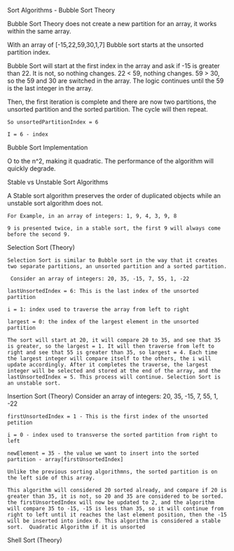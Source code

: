 


Sort Algorithms - Bubble Sort Theory 

Bubble Sort Theory does not create a new partition for an array, it works within the same array. 

With an array of [-15,22,59,30,1,7]
	Bubble sort starts at the unsorted partition index. 

Bubble Sort will start at the first index in the array and ask if -15 is greater than 22. It is not, so nothing changes. 22 < 59, nothing changes. 59 > 30, so the 59 and 30 are switched in the array. The logic continues until the 59 is the last integer in the array. 

Then, the first iteration is complete and there are now two partitions, the unsorted partition and the sorted partition. The cycle will then repeat. 

	So unsortedPartitionIndex = 6

	I = 6 - index 

Bubble Sort Implementation

O to the n^2, making it quadratic. The performance of the algorithm will quickly degrade. 

Stable vs Unstable Sort Algorithms 

A Stable sort algorithm preserves the order of duplicated objects while an unstable sort algorithm does not.

	For Example, in an array of integers: 1, 9, 4, 3, 9, 8

	9 is presented twice, in a stable sort, the first 9 will always come before the second 9. 

Selection Sort (Theory)

	Selection Sort is similar to Bubble sort in the way that it creates two separate partitions, an unsorted partition and a sorted partition. 

	 Consider an array of integers: 20, 35, -15, 7, 55, 1, -22 

	lastUnsortedIndex = 6: This is the last index of the unsorted partition 

	i = 1: index used to traverse the array from left to right

	largest = 0: the index of the largest element in the unsorted partition 

	The sort will start at 20, it will compare 20 to 35, and see that 35 is greater, so the largest = 1. It will then traverse from left to right and see that 55 is greater than 35, so largest = 4. Each time the largest integer will compare itself to the others, the i will update accordingly. After it completes the traverse, the largest integer will be selected and stored at the end of the array, and the lastUnsortedIndex = 5. This process will continue. Selection Sort is an unstable sort.


Insertion Sort (Theory)
	Consider an array of integers: 20, 35, -15, 7, 55, 1, -22

	firstUnsortedIndex = 1 - This is the first index of the unsorted petition 

	i = 0 - index used to transverse the sorted partition from right to left  

	newElement = 35 - the value we want to insert into the sorted partition - array[firstUnsortedIndex]

	Unlike the previous sorting algorithmns, the sorted partition is on the left side of this array. 

	This algorithm will considered 20 sorted already, and compare if 20 is greater than 35, it is not, so 20 and 35 are considered to be sorted. the firstUnsortedIndex will now be updated to 2, and the algorithm will compare 35 to -15, -15 is less than 35, so it will continue from right to left until it reaches the last element position, then the -15 will be inserted into index 0. This algorithm is considered a stable sort.  Quadratic Algorithm if it is unsorted 


Shell Sort (Theory)
	